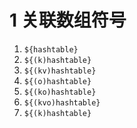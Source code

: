 # 1 关联数组符号

1. `${hashtable}`
2. `${(k)hashtable}`
3. `${(kv)hashtable}`
4. `${(o)hashtable}`
5. `${(ko)hashtable}`
6. `${(kvo)hashtable}`
7. `${(k)hashtable}`
